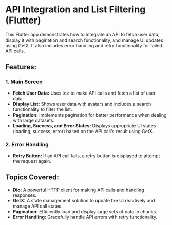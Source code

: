 # API Integration and List Filtering (Flutter)

This Flutter app demonstrates how to integrate an API to fetch user data, display it with pagination and search functionality, and manage UI updates using GetX. It also includes error handling and retry functionality for failed API calls.

## Features:

### 1. **Main Screen**
- **Fetch User Data:** Uses `Dio` to make API calls and fetch a list of user data.
- **Display List:** Shows user data with avatars and includes a search functionality to filter the list.
- **Pagination:** Implements pagination for better performance when dealing with large datasets.
- **Loading, Success, and Error States:** Displays appropriate UI states (loading, success, error) based on the API call's result using GetX.

### 2. **Error Handling**
- **Retry Button:** If an API call fails, a retry button is displayed to attempt the request again.

## Topics Covered:
- **Dio:** A powerful HTTP client for making API calls and handling responses.
- **GetX:** A state management solution to update the UI reactively and manage API call states.
- **Pagination:** Efficiently load and display large sets of data in chunks.
- **Error Handling:** Gracefully handle API errors with retry functionality.